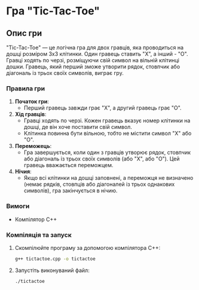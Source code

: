 # Гра "Tic-Tac-Toe"

## Опис гри
"Tic-Tac-Toe" — це логічна гра для двох гравців, яка проводиться на дошці розміром 3x3 клітинки. Один гравець ставить "X", а інший - "O". Гравці ходять по черзі, розміщуючи свій символ на вільній клітинці дошки. Гравець, який перший зможе утворити рядок, стовпчик або діагональ із трьох своїх символів, виграє гру.

### Правила гри

1. **Початок гри**: 
    - Перший гравець завжди грає "X", а другий гравець грає "O".
2. **Хід гравців**: 
    - Гравці ходять по черзі. Кожен гравець вказує номер клітинки на дошці, де він хоче поставити свій символ. 
    - Клітинка повинна бути вільною, тобто не містити символ "X" або "O".
3. **Переможець**: 
    - Гра завершується, коли один з гравців утворює рядок, стовпчик або діагональ із трьох своїх символів (або "X", або "O"). Цей гравець вважається переможцем.
4. **Нічия**: 
    - Якщо всі клітинки на дошці заповнені, а переможця не визначено (немає рядків, стовпців або діагоналей із трьох однакових символів), гра закінчується в нічию.

### Вимоги

- Компілятор C++

### Компіляція та запуск

1. Скомпілюйте програму за допомогою компілятора C++:
    ```sh
    g++ tictactoe.cpp -o tictactoe
    ```

2. Запустіть виконуваний файл:
    ```sh
    ./tictactoe
    ```

